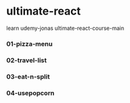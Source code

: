 # ultimate-react

learn udemy-jonas ultimate-react-course-main

### 01-pizza-menu

### 02-travel-list

### 03-eat-n-split

### 04-usepopcorn
